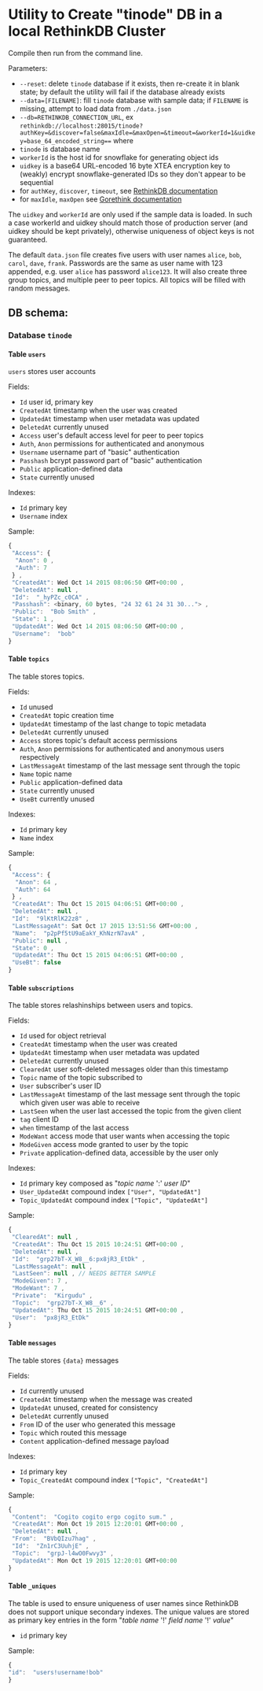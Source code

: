 # Utility to Create "tinode" DB in a local RethinkDB Cluster

Compile then run from the command line.

Parameters:
 - `--reset`: delete `tinode` database if it exists, then re-create it in blank state; by default the utility will fail if the database already exists
 - `--data=[FILENAME]`: fill `tinode` database with sample data; if `FILENAME` is missing, attempt to load data from `./data.json`
 - `--db=RETHINKDB_CONNECTION_URL`, ex
 `rethinkdb://localhost:28015/tinode?authKey=&discover=false&maxIdle=&maxOpen=&timeout=&workerId=1&uidkey=base_64_encoded_string==` where
  - `tinode` is database name
  - `workerId` is the host id for snowflake for generating object ids
  - `uidkey` is a base64 URL-encoded 16 byte XTEA encryption key to (weakly) encrypt snowflake-generated IDs so they don't appear to be sequential
  - for `authKey`, `discover`, `timeout`, see [RethinkDB documentation](http://rethinkdb.com/api/javascript/connect/)
  - for `maxIdle`, `maxOpen` see [Gorethink documentation](https://github.com/dancannon/gorethink#connection-pool)

The `uidkey` and `workerId` are only used if the sample data is loaded. In such a case workerId and uidkey should match those of production server (and uidkey should be kept privately), otherwise uniqueness of object keys is not guaranteed.

The default `data.json` file creates five users with user names `alice`, `bob`, `carol`, `dave`, `frank`. Passwords are the same as user name with 123 appended, e.g. user `alice` has password `alice123`. It will also create three group topics, and multiple peer to peer topics. All topics will be filled with random messages.

## DB schema:

### Database `tinode`

#### Table `users`
`users` stores user accounts

Fields:
* `Id` user id, primary key
* `CreatedAt` timestamp when the user was created
* `UpdatedAt` timestamp when user metadata was updated
* `DeletedAt` currently unused
* `Access` user's default access level for peer to peer topics
 * `Auth`, `Anon` permissions for authenticated and anonymous
* `Username` username part of "basic" authentication
* `Passhash` bcrypt password part of "basic" authentication
* `Public` application-defined data
* `State` currently unused

Indexes:
 * `Id` primary key
 * `Username` index

Sample:
```js
{
 "Access": {
  "Anon": 0 ,
  "Auth": 7
 } ,
 "CreatedAt": Wed Oct 14 2015 08:06:50 GMT+00:00 ,
 "DeletedAt": null ,
 "Id":  "_hyPZc_c0CA" ,
 "Passhash": <binary, 60 bytes, "24 32 61 24 31 30..."> ,
 "Public":  "Bob Smith" ,
 "State": 1 ,
 "UpdatedAt": Wed Oct 14 2015 08:06:50 GMT+00:00 ,
 "Username":  "bob"
}
```

#### Table `topics`
The table stores topics.

Fields:
 * `Id` unused
 * `CreatedAt` topic creation time
 * `UpdatedAt` timestamp of the last change to topic metadata
 * `DeletedAt` currently unused
 * `Access` stores topic's default access permissions
  * `Auth`, `Anon` permissions for authenticated and anonymous users respectively
 * `LastMessageAt` timestamp of the last message sent through the topic
 * `Name` topic name
 * `Public` application-defined data
 * `State` currently unused
 * `UseBt` currently unused

Indexes:
* `Id` primary key
* `Name` index

Sample:
```js
{
 "Access": {
  "Anon": 64 ,
  "Auth": 64
 } ,
 "CreatedAt": Thu Oct 15 2015 04:06:51 GMT+00:00 ,
 "DeletedAt": null ,
 "Id":  "9lKtRlK22z8" ,
 "LastMessageAt": Sat Oct 17 2015 13:51:56 GMT+00:00 ,
 "Name":  "p2pPf5tU9aEakY_KhNzrN7avA" ,
 "Public": null ,
 "State": 0 ,
 "UpdatedAt": Thu Oct 15 2015 04:06:51 GMT+00:00 ,
 "UseBt": false
}
```

#### Table `subscriptions`
The table stores relashinships between users and topics.

Fields:
 * `Id` used for object retrieval
 * `CreatedAt` timestamp when the user was created
 * `UpdatedAt` timestamp when user metadata was updated
 * `DeletedAt` currently unused
 * `ClearedAt` user soft-deleted messages older than this timestamp
 * `Topic` name of the topic subscribed to
 * `User` subscriber's user ID
 * `LastMessageAt` timestamp of the last message sent through the topic which given user was able to receive
 * `LastSeen` when the user last accessed the topic from the given client
  * `tag` client ID
  * `when` timestamp of the last access
 * `ModeWant` access mode that user wants when accessing the topic
 * `ModeGiven` access mode granted to user by the topic
 * `Private` application-defined data, accessible by the user only

Indexes:
 * `Id` primary key composed as "_topic name_ ':' _user ID_"
 * `User_UpdatedAt` compound index `["User", "UpdatedAt"]`
 * `Topic_UpdatedAt` compound index `["Topic", "UpdatedAt"]`

Sample:
```js
{
 "ClearedAt": null ,
 "CreatedAt": Thu Oct 15 2015 10:24:51 GMT+00:00 ,
 "DeletedAt": null ,
 "Id":  "grp27bT-X_W8__6:px8jR3_EtDk" ,
 "LastMessageAt": null ,
 "LastSeen": null , // NEEDS BETTER SAMPLE
 "ModeGiven": 7 ,
 "ModeWant": 7 ,
 "Private":  "Kirgudu" ,
 "Topic":  "grp27bT-X_W8__6" ,
 "UpdatedAt": Thu Oct 15 2015 10:24:51 GMT+00:00 ,
 "User":  "px8jR3_EtDk"
}
```
#### Table `messages`

The table stores `{data}` messages

Fields:
* `Id` currently unused
* `CreatedAt` timestamp when the message was created
* `UpdatedAt` unused, created for consistency
* `DeletedAt` currently unused
* `From` ID of the user who generated this message
* `Topic` which routed this message
* `Content` application-defined message payload

Indexes:
 * `Id` primary key
 * `Topic_CreatedAt` compound index `["Topic", "CreatedAt"]`

Sample:
```js
{
 "Content":  "Cogito cogito ergo cogito sum." ,
 "CreatedAt": Mon Oct 19 2015 12:20:01 GMT+00:00 ,
 "DeletedAt": null ,
 "From":  "BVbQIzu7hag" ,
 "Id":  "Zn1rC3UuhjE" ,
 "Topic":  "grpJ-l4wO0Fwvy3" ,
 "UpdatedAt": Mon Oct 19 2015 12:20:01 GMT+00:00
}
```

#### Table `_uniques`

The table is used to ensure uniqueness of user names since RethinkDB does not support unique secondary indexes. The unique values are stored as primary key entries in the form "_table name_ '!' _field name_ '!' _value_"

 * `id` primary key

Sample:
```js
{
"id":  "users!username!bob"
}
```
